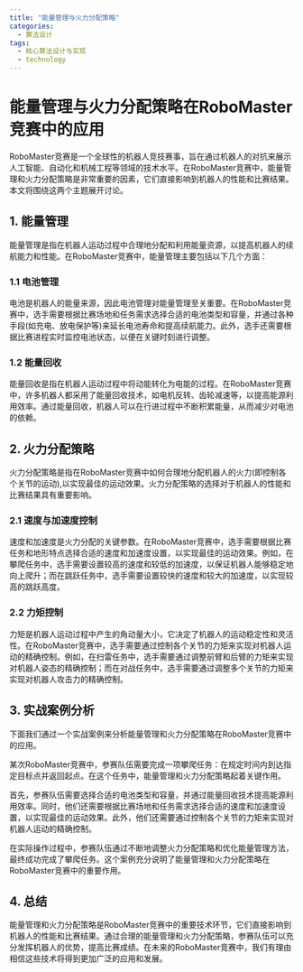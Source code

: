 ```yaml
---  
title: "能量管理与火力分配策略"  
categories:  
  - 算法设计  
tags: 
  - 核心算法设计与实现 
  - technology  
---  
```


# 能量管理与火力分配策略在RoboMaster竞赛中的应用

RoboMaster竞赛是一个全球性的机器人竞技赛事，旨在通过机器人的对抗来展示人工智能、自动化和机械工程等领域的技术水平。在RoboMaster竞赛中，能量管理和火力分配策略是非常重要的因素，它们直接影响到机器人的性能和比赛结果。本文将围绕这两个主题展开讨论。

## 1. 能量管理

能量管理是指在机器人运动过程中合理地分配和利用能量资源，以提高机器人的续航能力和性能。在RoboMaster竞赛中，能量管理主要包括以下几个方面：

### 1.1 电池管理

电池是机器人的能量来源，因此电池管理对能量管理至关重要。在RoboMaster竞赛中，选手需要根据比赛场地和任务需求选择合适的电池类型和容量，并通过各种手段(如充电、放电保护等)来延长电池寿命和提高续航能力。此外，选手还需要根据比赛进程实时监控电池状态，以便在关键时刻进行调整。

### 1.2 能量回收

能量回收是指在机器人运动过程中将动能转化为电能的过程。在RoboMaster竞赛中，许多机器人都采用了能量回收技术，如电机反转、齿轮减速等，以提高能源利用效率。通过能量回收，机器人可以在行进过程中不断积累能量，从而减少对电池的依赖。

## 2. 火力分配策略

火力分配策略是指在RoboMaster竞赛中如何合理地分配机器人的火力(即控制各个关节的运动),以实现最佳的运动效果。火力分配策略的选择对于机器人的性能和比赛结果具有重要影响。

### 2.1 速度与加速度控制

速度和加速度是火力分配的关键参数。在RoboMaster竞赛中，选手需要根据比赛任务和地形特点选择合适的速度和加速度设置，以实现最佳的运动效果。例如，在攀爬任务中，选手需要设置较高的速度和较低的加速度，以保证机器人能够稳定地向上爬升；而在跳跃任务中，选手需要设置较快的速度和较大的加速度，以实现较高的跳跃高度。

### 2.2 力矩控制

力矩是机器人运动过程中产生的角动量大小，它决定了机器人的运动稳定性和灵活性。在RoboMaster竞赛中，选手需要通过控制各个关节的力矩来实现对机器人运动的精确控制。例如，在扫雷任务中，选手需要通过调整前臂和后臂的力矩来实现对机器人姿态的精确控制；而在对战任务中，选手需要通过调整多个关节的力矩来实现对机器人攻击力的精确控制。

## 3. 实战案例分析

下面我们通过一个实战案例来分析能量管理和火力分配策略在RoboMaster竞赛中的应用。

某次RoboMaster竞赛中，参赛队伍需要完成一项攀爬任务：在规定时间内到达指定目标点并返回起点。在这个任务中，能量管理和火力分配策略起着关键作用。

首先，参赛队伍需要选择合适的电池类型和容量，并通过能量回收技术提高能源利用效率。同时，他们还需要根据比赛场地和任务需求选择合适的速度和加速度设置，以实现最佳的运动效果。此外，他们还需要通过控制各个关节的力矩来实现对机器人运动的精确控制。

在实际操作过程中，参赛队伍通过不断地调整火力分配策略和优化能量管理方法，最终成功完成了攀爬任务。这个案例充分说明了能量管理和火力分配策略在RoboMaster竞赛中的重要作用。

## 4. 总结

能量管理和火力分配策略是RoboMaster竞赛中的重要技术环节，它们直接影响到机器人的性能和比赛结果。通过合理的能量管理和火力分配策略，参赛队伍可以充分发挥机器人的优势，提高比赛成绩。在未来的RoboMaster竞赛中，我们有理由相信这些技术将得到更加广泛的应用和发展。 
